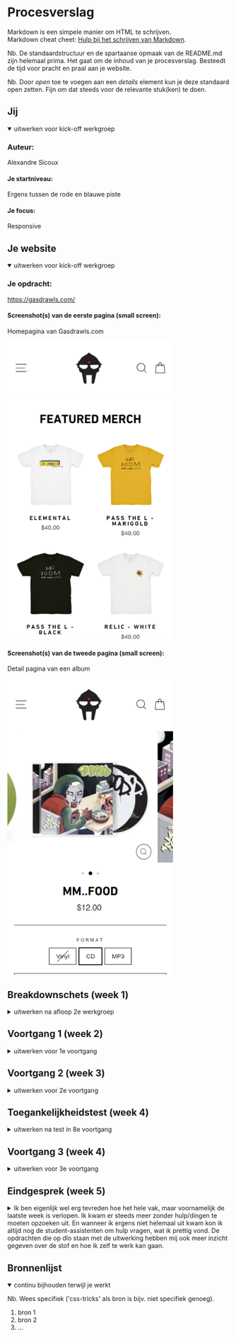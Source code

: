 # Procesverslag
Markdown is een simpele manier om HTML te schrijven.  
Markdown cheat cheet: [Hulp bij het schrijven van Markdown](https://github.com/adam-p/markdown-here/wiki/Markdown-Cheatsheet).

Nb. De standaardstructuur en de spartaanse opmaak van de README.md zijn helemaal prima. Het gaat om de inhoud van je procesverslag. Besteedt de tijd voor pracht en praal aan je website.

Nb. Door *open* toe te voegen aan een *details* element kun je deze standaard open zetten. Fijn om dat steeds voor de relevante stuk(ken) te doen.





## Jij

<details open>
<summary>uitwerken voor kick-off werkgroep</summary>

### Auteur:
Alexandre Sicoux				

#### Je startniveau:
Ergens tussen de rode en blauwe piste 

#### Je focus:
Responsive
 
</details>





## Je website

<details open>
<summary>uitwerken voor kick-off werkgroep</summary>

### Je opdracht:
https://gasdrawls.com/

#### Screenshot(s) van de eerste pagina (small screen): 
Homepagina van Gasdrawls.com

<img src="images/screenshot.homepage.png" width="375px" alt="homepage gasdrawls">

#### Screenshot(s) van de tweede pagina (small screen):
Detail pagina van een album

<img src="images/screenshot.detailpagina.png" width="375px" alt="detailpagina mm..food">
 
</details>





## Breakdownschets (week 1)

<details>
<summary>uitwerken na afloop 2e werkgroep</summary>

### de hele pagina: 
<img src="images/breakdown-homepagina-01.png" width="375px" alt="breakdown van de hele pagina met details">

### 2e pagina : 
<img src="images/breakdown-detailpagina.png" width="375px" alt="breakdown van detailpagina">

### dynamisch deel (menu): 
<img src="images/dynamisch-deel.png" width="375px" alt="breakdown van menu">

</details>





## Voortgang 1 (week 2)

<details>
<summary>uitwerken voor 1e voortgang</summary>

### Stand van zaken
hier dit ging goed & dit was lastig (neem ook screenshots op van delen van je website en code)
Het opstellen van de html die ik had gemaakt aan de hand van de breakdownschets ging goed. Ook 
is het gelukt om al wat basic styling toe te voegen, bijvoorbeeld het toevoegen van het lettertype
en het positioneren van de producten (featured merch & featured music) mbv flex-wrap: wrap;. 

### Verslag van meeting
hier na afloop snel de uitkomsten van de meeting vastleggen

- html is goed opgebouwd
- voor het uitleggen van een svg krijg je ophoging
- header: aline items center, span op de shopping- en search-icon, 
- toch de grootste images gebruiken, en deze dan verkleinen. 
- geen position absolute in de header gebruiken
- flex-gap op container of grid gebruiken voor ruimte tussen de 
 verschillende producten. 
- header position fixed voor gebruiken. 

</details>

## Voortgang 2 (week 3)

<details>
<summary>uitwerken voor 2e voortgang</summary>

### Stand van zaken
hier dit ging goed & dit was lastig (neem ook screenshots op van delen van je website en code)
 
Ik heb deze week veel geprobeerd te doen en het ging niet altijd even goed, ik heb geprobeerd een 
hamburger menu te maken en met de tuturial van dlo kwam ik er nog niet helemaal uit. Na wat hulp van
de student-assistent en de docent ben ik er wel uitgekomen. 
 
<img src="images/hamburger-menu-voortgang.png" width="375px" alt="hamburger menu uitgeklapt">
<img src="images/code-hamburger-menu.png" width="375px" alt="code hamburger menu html & css">
<img src="images/hamburger-menu-java.png" width="375px" alt="hamburger menu java">

### Punten waar ik feedback op zou willen/vragen over heb
                                                        
- Het plaatsen van de mask afbeelding in de header
- Hoe ik het moet doen met het vervangen van de iframes met afbeeldingen, verschillende afbeeldingen
  voor verschillende groottes van het scherm misschien? Met behulp van media queries? 
- Fixed header position lukt niet zonder alles van plek te veranderen.
                                                              
### Verslag van meeting
hier na afloop snel de uitkomsten van de meeting vastleggen

- div om de icons van shopping en search veranderen in een ul
- source set op de img, meerdere images voor verschillende groottes
- align self of transform op de mask om deze in het midden te positioneren
- 2e pagina niet vergeten
- op het laatst nog opschonen waar nodig
 

</details>


## Toegankelijkheidstest (week 4)

<details>
<summary>uitwerken na test in 8e voortgang</summary>

### Bevindingen
Lijst met je bevindingen die in de test naar voren kwamen:
 - wanneer je op buttons zoals het hamburgermenu (oftewel buttons zonder tekst) klikt weet je niet wat voor button het is 
   bij het gebruik van een screenreader
 - De focus tijdens het tabben is vaak nog niet helemaal duidelijk, voornamelijk bij de 
   'view all' button niet. 
 - Wanneer je begint te tabben op de pagina tab je ook naar de links in het hamburgermenu wanneer deze niet zichtbaar is.

#### Tab op buttons zonder tekst 
wanneer je op buttons zoals het hamburgermenu klikt weet je niet wat voor button het is 
bij het gebruik van een screenreader

Hoe het opgelost kan worden: 
met behulp van 'aria-label' kan je elementen een tekst meegeven die screenreaders gebruiken 
om het element te beschrijven.  

#### Focus niet altijd duidelijk 
De focus tijdens het tabben is vaak nog niet helemaal duidelijk, voornamelijk bij de 
'view all' button niet. 

Hoe het opgelost kan worden:
in de css moet ik nog even een aantal elementen een goede styling geven voor de :focus, 
de focus moet zodanig anders zijn van de default state dat het duidelijk te zien is wanneer
er op het element getabbed wordt. 
hieronder is het momentele verschil tussen de default- en focus-state te zien:
 
<img src="images/before-focus-button.png" width="150px" alt="button before focus">
<img src="images/after-focus-button2.png" width="150px" alt="button after focus">


#### tabben naar links in het hamburgermenu wanneer deze niet zichtbaar zijn. 
Wanneer je begint te tabben op de pagina tab je ook naar de links in het hamburgermenu wanneer deze niet zichtbaar is.

Hoe het opgelost kan worden:
Ik heb hier kort even met de docent over gehad en eigenlijk moet dit helemaal niet opgelost worden, blinden willen namelijk
wel de links in de navigatie weten. Als dit toch zou moeten worden opgelosten worden dan is dit mogelijk met 'tab-index'.

</details>


## Voortgang 3 (week 4)

<details>
 
<summary>uitwerken voor 3e voortgang</summary>

### Stand van zaken
Ik heb deze week weer veel progressie gemaakt, wel liep ik tegen een aantal obstakels aan. Gelukkig heeft de student-assistent 
mij weer goed verder kunnen helpen. 

Dit ging er goed:
- het gebruiken van het picture element in combinatie met srcset en img om verschillende foto's te hebben voor verschillende 
 schermgroottes. 
 Daarvoor hieronder de code:
 <img src="images/code-picture-srcset.png" width="250px" alt="code picture srcset">

 Dit ging er lastiger:
- het goed positioneren van foto met hiernaast de rest van de content/beschrijving van het product. En dat de rest van de content bij 
  verkleining van het scherm ook onder de foto terecht komt. 
  Het resultaat wat ik samen met wat hulp van de student-assistent heb bereikt is hieronder te zie:
 
  <img src="images/detailpagina-ss-progress.png" width="250px" alt="detailpagina grid">
 
  Dit ga ik toch nog moeten veranderen, momenteel maak ik namelijk gebruik van dit als code voor de grid : 'grid-template-columns: repeat(auto-fit, minmax(30em, 1fr));'
  alleen dan kan ik niet nog de columns individueel groter of kleiner maken, wat ik dus ga doen is dit vervangen met media queries. Op deze manier zou het wel moeten 
  lukken.
- Ook heb ik het probleem dat mijn ordered list op een klein scherm de nummers niet toont. Ik denk dat dit simpelweg op te lossen is door een margin of padding left toe 
  te voegen, maar di weet ik nog niet zeker. Ik heb namelijk nog niet de mogelijkheid gekregen om dit element te stylen.
 
- het centreren van de neppe Youtube players wanneer deze in 1 column zijn was mij ook niet gelukt. Uiteindelijk bleek de oplossing toch erg simpel namelijk alleen maar 
  de lijn code 'place-self: center;'
 



### Verslag van meeting
hier na afloop snel de uitkomsten van de meeting vastleggen

- Het centreren van de mask in de header kan je doen door de button van het hamburgermenu een beetje margin-right te geven.
- Dat het niet goed werkt op iphone 5/se grootte komt door de code 'grid-template-columns: repeat(auto-fit, minmax(10em, 1fr));' , dit is op te lossen door 
  media queries te gebruiken. -> media query(1px 1fr) en dan op 320px breedte (grootte vh scherm) aanpassen naar 10em 1fr.
- Aria-labels gebruiken voor de svg, kijken naar artikel: https://css-tricks.com/accessible-svgs/
- De grid-template-columns: repeat(auto-fit, minmax(30em, 1fr)); op de detailpagina vervangen met een media query dan werkt de img wel normaal en kan je ook 
  de img meer ruimte geven ten opzichte van de tekst die hiernaast moet komen te staan.
- Nog even goed het beoordelingsformulier bekijken om te kijken of ik iets heb gemist.
- Niet vergeten dat ik ophoging kan krijgen als ik svg's kan uitleggen. 

</details>





## Eindgesprek (week 5)

<details>
<summary> Ik ben eigenlijk wel erg tevreden hoe het hele vak, maar voornamelijk de laatste week is verlopen. Ik kwam er steeds meer zonder hulp/dingen te moeten
opzoeken uit. En wanneer ik ergens niet helemaal uit kwam kon ik altijd nog de student-assistenten om hulp vragen, wat ik prettig vond. De opdrachten die op dlo
staan met de uitwerking hebben mij ook meer inzicht gegeven over de stof en hoe ik zelf te werk kan gaan. 
 </summary>

### Stand van zaken
Er zijn een aantal dingen geweest waar ik kort mee vast liep, gelukkig is alles uiteindelijk wel gelut hieronder is hier een korte opsomming van gemaakt.
- Het goed opmaken van de scrollbar op de detailpagina. Ik had eerst een regel code waarmee ik probeerde de gehele scrollbar mbv flex-box op groot scherm te 
 centreren. Het probleem hiermee was alleen dat als ik terug ging naar een klein scherm dat de scrollbar dan in het midden zou beginnen en dat hierdoor niet 
 alle elementen zichtbaar zouden zijn, zelfs wanneer je naar links of rechts scrolled. De oplossing was dus zo simpel als 'justify-content: center;' te verwijderen.
 <img src="images/scrollbar-code.png" width="600px" alt="scrollbar met bijhorende code">
 
- Het vastzetten van album cover foto op de detailpagina. Ik wist in dit geval wel al met welke tools ik alles kon oplossen maar toch lukte het niet helemaal. 
 Ik was van plan de section (laten we deze 'section 1' noemen) waarin de img zich bevond position: sticky; mee te geven. Op deze manier wilde ik er voor zorgen dat de img steeds in beeld bleef tijdens het scrollen en daarna samen met de content uit de parent van section 1 weer samen weg te scrollen is. Dit idee leed tot een aantal problemen, zo plaatsde de afbeelding zich boven de header en bleek het dat ik niet 'section 1' moest selecteren maar de img zelf. Samen met Juul Vrasdonk ben ik er wel goed uitgekomen. Samen zijn we er achter gekomen welk element we position sticky moesten geven en de oplossing voor dat de afbeelding zich boven de header plaatsde wist ik al. Dit is uiteraad te fixen met z-index. 
 <img src="images/sticky-code.png" width="600px" alt="img met position sticky en de bijbehorende code">

- Ik had voor deze week nog geen media qeury gebruikt. Ik dacht dat het allemaal erg lastig zou zijn, maar ik vond het juist duidelijk en goed gaan. Ik heb er ook veel    gebruik van kunnen maken. 
 
- Ook heb ik weer gebruik gemaakt van picture en source dit heb ik gebruikt voor de afbeeldingen in de scrollbar. Zo zijn de afbeeldingen zowel op desktop als op mobile de juiste grootte. 
 
- Ik had voorheen in het algemeen nog wel een beetje moeite met de juiste selectors kiezen, deze week vond ik dit heel snel gaan en had ik in één keer vaak al het juiste element geselecteerd zonder gebruik te maken van classes. Hier was ik wel blij mee.
 
- Ik heb deze week ook nogmaals gechecked of alles toegankelijk was en naar mijn mening is dat het wel. Ik heb niet echt de states gestyled aangezien ik de keuze heb gemaakt voor de responsive kant, ondanks dat heb ik er wel rekening mee gehouden dat alles toegankelijk bleef. Zo heb ik hier en daar bv aria-hidden='true' en aria-label='...'
 
### Screenshot(s)

hier screenshot(s) van je eindresultaat

</details>





## Bronnenlijst

<details open>
<summary>continu bijhouden terwijl je werkt</summary>

Nb. Wees specifiek ('css-tricks' als bron is bijv. niet specifiek genoeg).

1. bron 1
2. bron 2
3. ...

</details>
